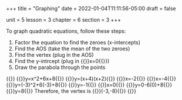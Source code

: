 +++
title = "Graphing"
date = 2022-01-04T11:11:56-05:00
draft = false

unit = 5
lesson = 3
chapter = 6
section = 3
+++

To graph quadratic equations, follow these steps:
1. Factor the equation to find the zeroes (x-intercepts)
2. Find the AOS (take the mean of the two zeroes)
3. Find the vertex (plug in the AOS)
4. Find the y-intrcept (plug in {{<mi>}}x=0{{</mi>}})
5. Draw the parabola through the points

{{<eg id="1">}}
{{<md>}}y=x^2+6x+8{{</md>}}
{{<md>}}y=(x+4)(x+2){{</md>}}
{{<md>}}x=-2{{</md>}}
{{<md>}}x=-4{{</md>}}
{{<md>}}y=(-3)^2+6(-3)+8{{</md>}}
{{<md>}}y=-1{{</md>}}
{{<md>}}x=0{{</md>}}
{{<md>}}y=0-6(0)+8{{</md>}}
{{<md>}}y=8{{</md>}}
Therefore, the vertex is {{<mi>}}(-3,-8){{</mi>}}
{{</eg>}}
